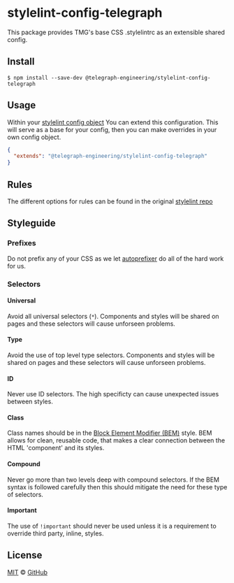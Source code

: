 # stylelint-config-telegraph

This package provides TMG's base CSS .stylelintrc as an extensible shared config.

## Install

```
$ npm install --save-dev @telegraph-engineering/stylelint-config-telegraph
```

## Usage

Within your [stylelint config object](http://stylelint.io/user-guide/configuration/#extends) You can extend this configuration. This will serve as a base for your config, then you can make overrides in your own config object.

```json
{
  "extends": "@telegraph-engineering/stylelint-config-telegraph"
}
```

## Rules

The different options for rules can be found in the original [stylelint repo](https://github.com/stylelint/stylelint/blob/master/docs/user-guide/rules.md)

## Styleguide

### Prefixes

Do not prefix any of your CSS as we let [autoprefixer](https://github.com/postcss/autoprefixer) do all of the hard work for us.

### Selectors

#### Universal

Avoid all universal selectors (`*`). Components and styles will be shared on pages and these selectors will cause unforseen problems.

#### Type

Avoid the use of top level type selectors. Components and styles will be shared on pages and these selectors will cause unforseen problems.

#### ID

Never use ID selectors. The high specificty can cause unexpected issues between styles.

#### Class

Class names should be in the [Block Element Modifier (BEM)](http://getbem.com/introduction/) style. BEM allows for clean, reusable code, that makes a clear connection between the HTML 'component' and its styles.

#### Compound

Never go more than two levels deep with compound selectors. If the BEM syntax is followed carefully then this should mitigate the need for these type of selectors.

#### Important

The use of `!important` should never be used unless it is a requirement to override third party, inline, styles.

## License

[MIT](./LICENSE) &copy; [GitHub](https://github.com/)
